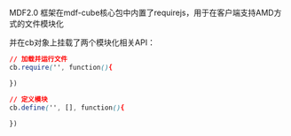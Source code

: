 <a name="b3HCx"></a>
# 

MDF2.0 框架在mdf-cube核心包中内置了requirejs，用于在客户端支持AMD方式的文件模块化

并在cb对象上挂载了两个模块化相关API：

```css
// 加载并运行文件
cb.require('', function(){

})

// 定义模块
cb.define('', [], function(){

})
```